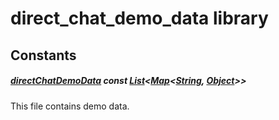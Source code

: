 



# direct_chat_demo_data library














## Constants

##### [directChatDemoData](../demo_server_data_direct_chat_demo_data/directChatDemoData-constant.md) const [List](https:api.flutter.dev/flutter/dart-core/List-class.html)&lt;[Map](https:api.flutter.dev/flutter/dart-core/Map-class.html)&lt;[String](https:api.flutter.dev/flutter/dart-core/String-class.html), [Object](https:api.flutter.dev/flutter/dart-core/Object-class.html)\>\>



This file contains demo data.  














